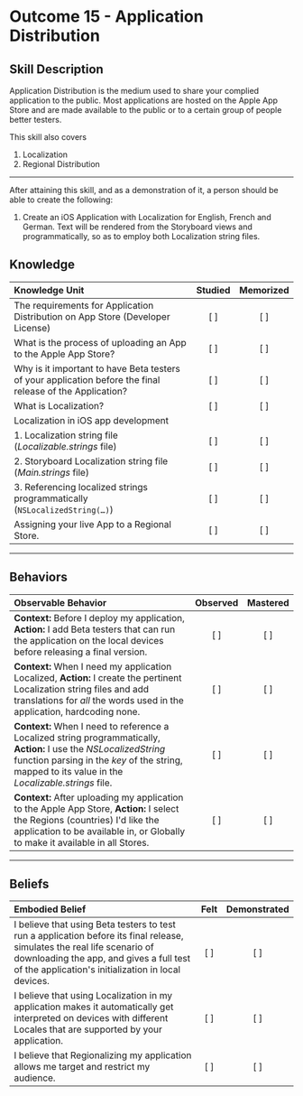 # Outcome 15 - Application Distribution

Skill Description
-----
Application Distribution is the medium used to share your complied application to the public.
Most applications are hosted on the Apple App Store and are made available to the public or to a certain group of people better testers.

This skill also covers
1. Localization
2. Regional Distribution

-------
After attaining this skill, and as a demonstration of it, a person should be able to create the following:

1. Create an iOS Application with Localization for English, French and German. Text will be rendered from the Storyboard views and programmatically, so as to employ both Localization string files.


## Knowledge

| Knowledge Unit   |      Studied      | Memorized |
|:-------------|:------------------:|:--------:|
| The requirements for Application Distribution on App Store (Developer License) | [ ] | [ ] |
| What is the process of uploading an App to the Apple App Store? | [ ] | [ ] |
| Why is it important to have Beta testers of your application before the final release of the Application? | [ ] | [ ] |
| What is Localization? | [ ] | [ ] |
| Localization in iOS app development |
| 1. Localization string file (_Localizable.strings_ file) | [ ] | [ ] |
| 2. Storyboard Localization string file (_Main.strings_ file) | [ ] | [ ] |
| 3. Referencing localized strings programmatically (`NSLocalizedString(…)`) | [ ] | [ ] |
| Assigning your live App to a Regional Store. | [ ] | [ ] |

------

## Behaviors

| Observable Behavior   |      Observed      | Mastered |
|:-------------|:------------------:|:--------:|
| **Context:** Before I deploy my application, **Action:** I add Beta testers that can run the application on the local devices before releasing a final version. | [ ] | [ ] |
| **Context:** When I need my application Localized, **Action:** I create the pertinent Localization string files and add translations for _all_ the words used in the application, hardcoding none. | [ ] | [ ] |
| **Context:** When I need to reference a Localized string programmatically, **Action:** I use the _NSLocalizedString_ function parsing in the _key_ of the string, mapped to its value in the _Localizable.strings_ file. | [ ] | [ ] |
| **Context:** After uploading my application to the Apple App Store, **Action:** I select the Regions (countries) I'd like the application to be available in, or Globally to make it available in all Stores. | [ ] | [ ] |
------

## Beliefs

| Embodied Belief   |      Felt      | Demonstrated |
|:-------------|:------------------:|:--------:|
| I believe that using Beta testers to test run a application before its final release, simulates the real life scenario of downloading the app, and gives a full test of the application's initialization in local devices. | [ ] | [ ] |
| I believe that using Localization in my application makes it automatically get interpreted on devices with different Locales that are supported by your application. | [ ] | [ ] |
| I believe that Regionalizing my application allows me target and restrict my audience. | [ ] | [ ] |
